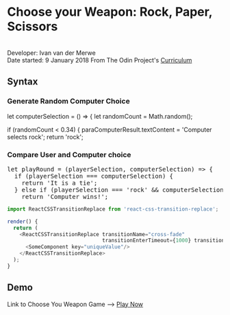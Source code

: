 <h1>Choose your Weapon: Rock, Paper, Scissors</h1>
<br />
Developer: Ivan van der Merwe <br>
Date started: 9 January 2018
From The Odin Project's <a href="http://www.theodinproject.com">Curriculum</a> <br />

<h2>Syntax</h2>
<h3>Generate Random Computer Choice</h3>

let computerSelection = () => {
  let randomCount = Math.random();

  if (randomCount < 0.34) {
    paraComputerResult.textContent = 'Computer selects rock';
    return 'rock';

<h3>Compare User and Computer choice</h3>
<pre>
let playRound = (playerSelection, computerSelection) => {
  if (playerSelection === computerSelection) {
    return 'It is a tie';
  } else if (playerSelection === 'rock' && computerSelection === 'paper') {
    return 'Computer wins!';
</pre>

```javascript
import ReactCSSTransitionReplace from 'react-css-transition-replace';

render() {
  return (
    <ReactCSSTransitionReplace transitionName="cross-fade" 
                               transitionEnterTimeout={1000} transitionLeaveTimeout={1000}>
      <SomeComponent key="uniqueValue"/>
    </ReactCSSTransitionReplace>
  );
}
```

<h2>Demo</h2>
Link to Choose You Weapon Game --> <a href="https://ivanv257.github.io/Rock-Paper-Scissors-JavaScript-Project/">Play Now</a>






